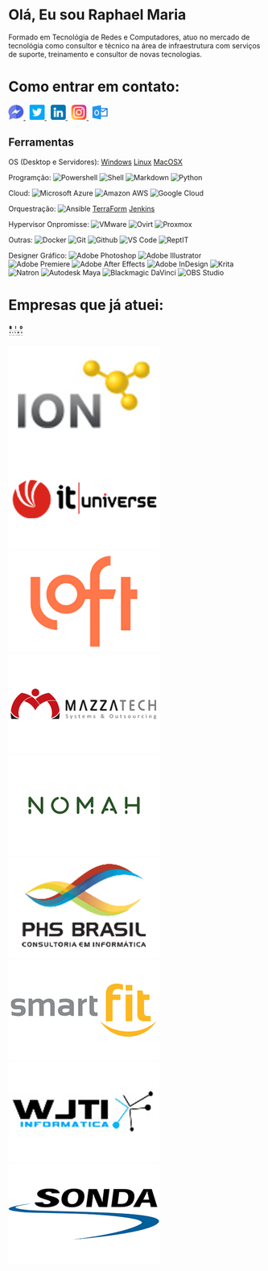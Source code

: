
# Olá, Eu sou Raphael Maria
  
Formado em Tecnológia de Redes e Computadores, atuo no mercado de tecnológia como consultor e técnico na área de infraestrutura com serviços de suporte, treinamento e consultor de novas tecnologias.
   
# Como entrar em contato:
  <a href="https://www.facebook.com/fawgamer" rel="nofollow noreferrer">
      <img src="https://github.com/raphaelmaria/raphaelmaria/blob/main/Social_Media/facebook.png" alt="facebook" height="30" width="30">
 </a> &nbsp; 
 <a href="https://twitter.com/RaphaelOMaria" rel="nofollow noreferrer">
        <img src="https://github.com/raphaelmaria/raphaelmaria/blob/main/Social_Media/twitter.png" alt="twitter" height="30" width="30">
 </a> &nbsp;
 <a href="https://www.linkedin.com/in/raphaelaomaria/" rel="nofollow noreferrer">
        <img src="https://github.com/raphaelmaria/raphaelmaria/blob/main/Social_Media/linkedin.png" alt="linkedin" height="30" width="30">
</a> &nbsp;
<a href="https://www.instagram.com/raphaelomaria/" rel="nofollow noreferrer">
        <img src="https://github.com/raphaelmaria/raphaelmaria/blob/main/Social_Media/instagram.png" alt="instagram" height="30" width="30">
</a> &nbsp;
<a href="malito:raphael.maria@outlook.com" rel="nofollow noreferrer">
        <img src="https://github.com/raphaelmaria/raphaelmaria/blob/main/Social_Media/outlook.png" alt="mail" height="30" width="30">
</a>
  
## Ferramentas
OS (Desktop e Servidores): [Windows]() [Linux]() [MacOSX]()

Programção: ![Powershell]() ![Shell]()  ![Markdown]() ![Python]()

Cloud: ![Microsoft Azure]() ![Amazon AWS]() ![Google Cloud]()

Orquestração: ![Ansible]() [TerraForm]() [Jenkins]()

Hypervisor Onpromisse: ![VMware]() ![Ovirt]() ![Proxmox]()

Outras:
![Docker]() ![Git]() ![Github]() ![VS Code]() ![ReptIT]()

Designer Gráfico:
![Adobe Photoshop]() ![Adobe Illustrator]() ![Adobe Premiere]() ![Adobe After Effects]() ![Adobe InDesign]() ![Krita]() ![Natron]() ![Autodesk Maya]() ![Blackmagic DaVinci]() ![OBS Studio]()



  
  
# Empresas que já atuei:
<a>
<img src="https://github.com/raphaelmaria/raphaelmaria/blob/main/Empresa_Logos/BioRitmo.png" alt="bioritmo" height="30" width="30")
</a>

![ION](https://github.com/raphaelmaria/raphaelmaria/blob/main/Empresa_Logos/ION.png)   
![IT Universe](https://github.com/raphaelmaria/raphaelmaria/blob/main/Empresa_Logos/ITUniverse.png)
![LOFT](https://github.com/raphaelmaria/raphaelmaria/blob/main/Empresa_Logos/Loft.png)   ![Mazzatech](https://github.com/raphaelmaria/raphaelmaria/blob/main/Empresa_Logos/Mazza.png)   ![Nomah](https://github.com/raphaelmaria/raphaelmaria/blob/main/Empresa_Logos/Nomah.png)
![PHS Brasil](https://github.com/raphaelmaria/raphaelmaria/blob/main/Empresa_Logos/PHS.png)   ![Smart Fit](https://github.com/raphaelmaria/raphaelmaria/blob/main/Empresa_Logos/SmartFit.png)   ![WJTI](https://github.com/raphaelmaria/raphaelmaria/blob/main/Empresa_Logos/WJTI.png)
![Sonda](https://github.com/raphaelmaria/raphaelmaria/blob/main/Empresa_Logos/SondaIT.png)

  
